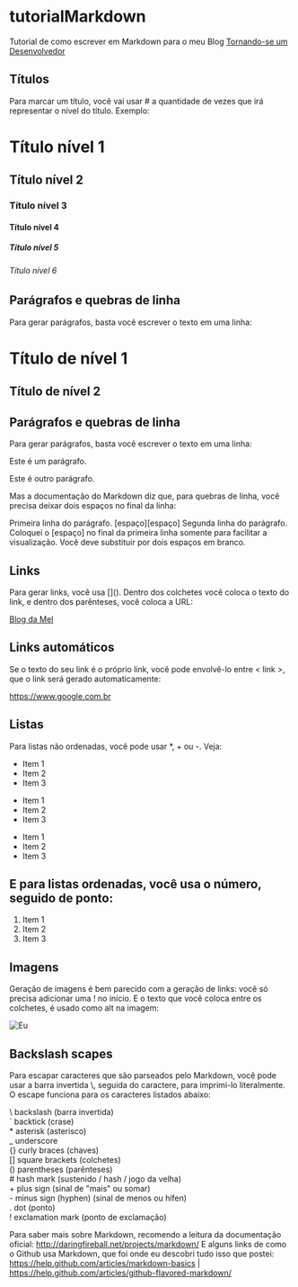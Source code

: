 # tutorialMarkdown
Tutorial de como escrever em Markdown para o meu Blog [Tornando-se um Desenvolvedor](http://melissalobo.blogspot.com.br)

## Títulos

Para marcar um título, você vai usar \# a quantidade de vezes que irá representar o nível do título. Exemplo:

# Título nível 1
## Título nível 2
### Título nível 3
#### Título nível 4
##### Título nível 5
###### Título nível 6

## Parágrafos e quebras de linha

Para gerar parágrafos, basta você escrever o texto em uma linha:

Título de nível 1
==================
  
Título de nível 2
------------------

## Parágrafos e quebras de linha
Para gerar parágrafos, basta você escrever o texto em uma linha:

Este é um parágrafo.
  
Este é outro parágrafo.

Mas a documentação do Markdown diz que, para quebras de linha, você precisa deixar dois espaços no final da linha:

Primeira linha do parágrafo.   [espaço][espaço]
Segunda linha do parágrafo.  
Coloquei o [espaço] no final da primeira linha somente para facilitar a visualização. Você deve substituir por dois espaços em branco.

## Links 
Para gerar links, você usa \[\]\(\). Dentro dos colchetes você coloca o texto do link, e dentro dos parênteses, você coloca a URL:

[Blog da Mel](http://melissalobo.blogspot.com.br)


## Links automáticos

Se o texto do seu link é o próprio link, você pode envolvê-lo entre \< link \>, que o link será gerado automaticamente:

<https://www.google.com.br>


## Listas

Para listas não ordenadas, você pode usar \*, \+ ou \-. Veja:

* Item 1
* Item 2
* Item 3
  
+ Item 1
+ Item 2
+ Item 3
  
- Item 1
- Item 2
- Item 3

## E para listas ordenadas, você usa o número, seguido de ponto:

1. Item 1
2. Item 2
3. Item 3

## Imagens

Geração de imagens é bem parecido com a geração de links: você só precisa adicionar uma \! no início. E o texto que você coloca entre os colchetes, é usado como alt na imagem:

![Eu](https://fbcdn-sphotos-e-a.akamaihd.net/hphotos-ak-xlt1/v/t1.0-9/13124556_984154084999068_6786632002907995125_n.jpg?oh=61d6c4b591caf5ed56d3a71d57d19fc3&oe=5807A2F9&__gda__=1476901864_0192b37cb7089c22bd73bd5c303dcdcc)

## Backslash scapes

Para escapar caracteres que são parseados pelo Markdown, você pode usar a barra invertida \\, seguida do caractere, para imprimi-lo literalmente. O escape funciona para os caracteres listados abaixo:

\\   backslash (barra invertida) <br>
\`   backtick (crase) <br> 
\*   asterisk (asterisco) <br>
\_   underscore <br>
\{}  curly braces (chaves) <br>
\[]  square brackets (colchetes) <br>
\()  parentheses (parênteses) <br>
\#   hash mark (sustenido / hash / jogo da velha) <br>
\+   plus sign (sinal de "mais" ou somar) <br>
\-   minus sign (hyphen) (sinal de menos ou hífen) <br>
\.   dot (ponto) <br>
\!   exclamation mark (ponto de exclamação) <br>

Para saber mais sobre Markdown, recomendo a leitura da documentação oficial:
http://daringfireball.net/projects/markdown/
E alguns links de como o Github usa Markdown, que foi onde eu descobri tudo isso que postei:
https://help.github.com/articles/markdown-basics | https://help.github.com/articles/github-flavored-markdown/
